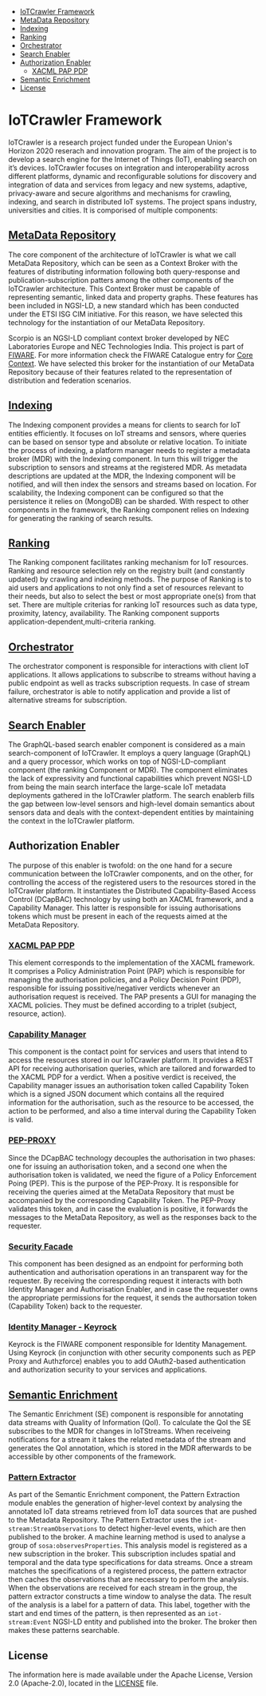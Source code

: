 * [IoTCrawler Framework](#iotcrawler-framework)
* [MetaData Repository](#metadata-repository)
* [Indexing](#indexing)
* [Ranking](#ranking)
* [Orchestrator](#orchestrator)
* [Search Enabler](#search-enabler)
* [Authorization Enabler](#authorization-enabler)
  * [XACML PAP PDP](#xacml-pap-pdp)
* [Semantic Enrichment](#semantic-enrichment)
* [License](#license)

# IoTCrawler Framework
IoTCrawler is a research project funded under the European Union's Horizon 2020 reserach and innovation program. The aim of the project is to develop a search engine for the Internet of Things (IoT), enabling search on it’s devices. IoTCrawler focuses on integration and interoperability across different platforms, dynamic and reconfigurable solutions for discovery and integration of data and services from legacy and new systems, adaptive, privacy-aware and secure algorithms and mechanisms for crawling, indexing, and search in distributed IoT systems. The project spans industry, universities and cities. It is comporised of multiple components:
## [MetaData Repository](https://github.com/IoTCrawler/ScorpioBroker)
The core component of the architecture of IoTCrawler is what we call MetaData Repository, which can be seen as a Context Broker with the features of distributing information following both query-response and publication-subscription patters among the other components of the IoTCrawler architecture. This Context Broker must be capable of representing semantic, linked data and property graphs. These features has been included in NGSI-LD, a new standard which has been conducted under the ETSI ISG CIM initiative. For this reason, we have selected this technology for the instantiation of our MetaData Repository. 

Scorpio is an NGSI-LD compliant context broker developed by NEC Laboratories Europe and NEC Technologies India. This project is part of [FIWARE](https://www.fiware.org/). For more information check the FIWARE Catalogue entry for [Core Context](https://github.com/Fiware/catalogue/tree/master/core). We have selected this broker for the instantiation of our MetaData Repository because of their features related to the representation of distribution and federation scenarios.

## [Indexing](https://github.com/IoTCrawler/Indexing)
The Indexing component  provides a means for clients to search for IoT entities efficiently. It focuses on IoT streams and sensors, where queries can be based on sensor type and absolute or relative location. To initiate the process of indexing, a platform manager needs to register a metadata broker (MDR) with the Indexing component. In turn this will trigger the subscription to sensors and streams at the registered MDR. As metadata descriptions are updated at the MDR, the Indexing component will be notified, and will then index the sensors and streams based on location. For scalability, the Indexing component can be configured so that the persistence it relies on (MongoDB) can be sharded. With respect to other components in the framework, the Ranking component relies on Indexing for generating the ranking of search results.
## [Ranking](https://github.com/IoTCrawler/Ranking)
The Ranking component facilitates ranking mechanism for IoT resources. Ranking and resource selection rely on the registry built (and constantly updated) by crawling and indexing methods. The purpose of Ranking is to aid users and applications to not only find a set of resources relevant to their needs, but also to select the best or most appropriate one(s) from that set. There are multiple criterias for ranking IoT resources such as data type, proximity, latency, availability. The Ranking component supports application-dependent,multi-criteria ranking.
## [Orchestrator](https://github.com/IoTCrawler/Orchestrator)
The orchestrator component is responsible for interactions with client IoT applications. It allows applications to subscribe to streams without having a public endpoint as well as tracks subscription requests. In case of stream failure, orchestrator is able to notify application and provide a list of alternative streams for subscription.

## [Search Enabler](https://github.com/IoTCrawler/Search-Enabler)
The GraphQL-based search enabler component is considered as a main search-component of IoTCrawler. It employs a query language (GraphQL) and a query processor, which works on top of NGSI-LD-compliant component (the ranking Component or MDR). The  component eliminates the lack of expressivity and functional capabilities which prevent NGSI-LD from being the main search interface the large-scale IoT metadata deployments gathered in the IoTCrawler platform. The search enablerb fills the gap between low-level sensors and high-level domain semantics about sensors data and deals with the context-dependent entities by maintaining the context in the IoTCrawler platform. 
## Authorization Enabler
The purpose of this enabler is twofold: on the one hand for a secure communication between the IoTCrawler components, and on the other, for controlling the access of the registered users to the resources stored in the IoTCrawler platform. It instantiates the Distributed Capability-Based Access Control (DCapBAC) technology by using both an XACML framework, and a Capability Manager. This latter is responsible for issuing authorisations tokens which must be present in each of the requests aimed at the MetaData Repository.

### [XACML PAP PDP](https://github.com/IoTCrawler/XACML_PAP_PDP)
This element corresponds to the implementation of the XACML framework. It comprises a Policy Administration Point (PAP) which is responsible for managing the authorisation policies, and a Policy Decision Point (PDP), responsible for issuing possitive/negativer verdicts whenever an authorisation request is received. 
The PAP presents a GUI for managing the XACML policies. They must be defined according to a triplet (subject, resource, action).

### [Capability Manager](https://github.com/IoTCrawler/Capability-Manager)
This component is the contact point for services and users that intend to access the resources stored in our IoTCrawler platform. It provides a REST API for receiving authorisation queries, which are tailored and forwarded to the XACML PDP for a verdict. When a positive verdict is received, the Capability manager issues an authorisation token called Capability Token which is a signed JSON document which contains all the required information for the authorisation, such as the resource to be accessed, the action to be performed, and also a time interval during the Capability Token is valid.

### [PEP-PROXY](https://github.com/IoTCrawler/PEP-Proxy)
Since the DCapBAC technology decouples the authorisation in two phases: one for issuing an authorisation token, and a second one when the authorisation token is validated, we need the figure of a Policy Enforcement Poing (PEP). This is the purpose of the PEP-Proxy. It is responsible for receiving the queries aimed at the MetaData Repository that must be accompanied by the corresponding Capability Token. The PEP-Proxy validates this token, and in case the evaluation is positive, it forwards the messages to the MetaData Repository, as well as the responses back to the requester.

### [Security Facade](https://github.com/IoTCrawler/Security-Facade)
This component has been designed as an endpoint for performing both authentication and authorisation operations in an transparent way for the requester. By receiving the corresponding request it interacts with both Identity Manager and Authorisation Enabler, and in case the requester owns the appropriate permissions for the request, it sends the authorsation token (Capability Token) back to the requester.
### [Identity Manager - Keyrock](https://github.com/IoTCrawler/Keyrock)
Keyrock is the FIWARE component responsible for Identity Management. Using Keyrock (in conjunction with other security components such as PEP Proxy and Authzforce) enables you to add OAuth2-based authentication and authorization security to your services and applications.

## [Semantic Enrichment](https://github.com/IoTCrawler/SemanticEnrichment)
The Semantic Enrichment (SE) component is responsible for annotating data streams with Quality of Information (QoI). To calculate the QoI the SE subscribes to the MDR for changes in IoTStreams. When receiveing notifications for a stream it takes the related metadata of the stream and generates the QoI annotation, which is stored in the MDR afterwards to be accessible by other components of the framework.

### [Pattern Extractor](https://github.com/IoTCrawler/Pattern-Extractor)
As part of the Semantic Enrichment component, the Pattern Extraction module enables the generation of higher-level context by analysing the annotated IoT data streams retrieved from IoT data sources that are pushed to the Metadata Repository. The Pattern Extractor uses the ```iot-stream:StreamObservations``` to detect higher-level events, which are then published to the broker. A machine learning method is used to analyse a group of ```sosa:observesProperties```. This analysis model is registered as a new subscription in the broker. This subscription includes spatial and temporal and the data type specifications for data streams. Once a stream matches the specifications of a registered process, the pattern extractor then caches the observations that are necessary to perform the analysis. When the observations are received for each stream in the group, the pattern extractor constructs a time window to analyse the data. The result of the analysis is a label for a pattern of data. This label, together with the start and end times of the pattern, is then represented as an ```iot-stream:Event``` NGSI-LD entity and published into the broker. The broker then makes these patterns searchable.
## License
The information here is made available under the Apache License, Version 2.0 (Apache-2.0), located in the [LICENSE](LICENSE) file.

